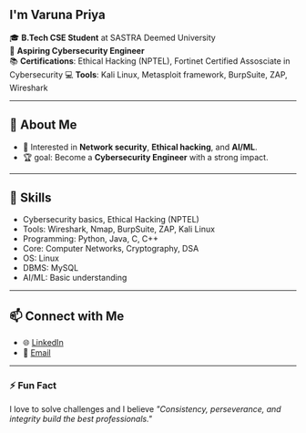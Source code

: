 ## I'm Varuna Priya 

🎓 **B.Tech CSE Student** at SASTRA Deemed University  
🔐 **Aspiring Cybersecurity Engineer**  
📚 **Certifications**: Ethical Hacking (NPTEL), Fortinet Certified Assosciate in Cybersecurity
💻 **Tools**: Kali Linux, Metasploit framework, BurpSuite, ZAP, Wireshark  
 

---

## 🚀 About Me
 
- 🔎 Interested in **Network security**, **Ethical hacking**, and **AI/ML**.   
- 🏆 goal: Become a **Cybersecurity Engineer** with a strong impact.

---

## 💪 Skills
- Cybersecurity basics, Ethical Hacking (NPTEL)
- Tools: Wireshark, Nmap, BurpSuite, ZAP, Kali Linux
- Programming: Python, Java, C, C++
- Core: Computer Networks, Cryptography, DSA
- OS: Linux
- DBMS: MySQL
- AI/ML: Basic understanding

---


## 📫 Connect with Me
- 🌐 [LinkedIn](www.linkedin.com/in/varuna-priya-n-a7b428321)
- 📧 [Email](varunavee.427@gmail.com)

---

### ⚡ Fun Fact
I love to solve challenges and I believe *"Consistency, perseverance, and integrity build the best professionals."*



